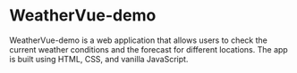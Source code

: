 # WeatherVue-demo
WeatherVue-demo is a web application that allows users to check the current weather conditions and the forecast for different locations. The app is built using HTML, CSS, and vanilla JavaScript.
